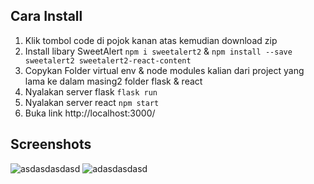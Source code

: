 ## Cara Install
1. Klik tombol code di pojok kanan atas kemudian download zip
2. Install libary SweetAlert `npm i sweetalert2` & `npm install --save sweetalert2 sweetalert2-react-content`
3. Copykan Folder virtual env & node modules kalian dari project yang lama ke dalam masing2 folder flask & react
4. Nyalakan server flask `flask run`
5. Nyalakan server react `npm start`
6. Buka link http://localhost:3000/

## Screenshots
![asdasdasdasd](https://user-images.githubusercontent.com/43224845/172612700-7194e2f1-210d-47ce-b233-1386e31c66b7.png)
![adasdasdasd](https://user-images.githubusercontent.com/43224845/172612741-ee0ba0e7-662d-4fb3-b796-862c7bc370a9.png)


